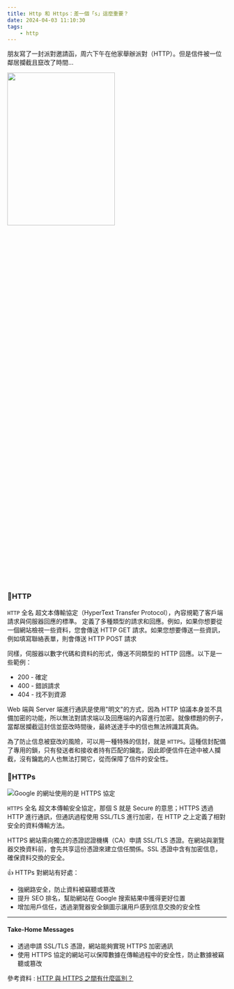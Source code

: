 ```yaml
---
title: Http 和 Https：差一個「s」這麼重要？
date: 2024-04-03 11:10:30
tags:
    - http
---
```


朋友寫了一封派對邀請函，周六下午在他家舉辦派對（HTTP）。但是信件被一位鄰居攔截且竄改了時間...

<!-- more -->
<img src="https://i.imgur.com/21yhcHI.png" width="70%" height="30%">

### 🔹HTTP

`HTTP` 全名 超文本傳輸協定（HyperText Transfer Protocol），內容規範了客戶端請求與伺服器回應的標準。 定義了多種類型的請求和回應。例如，如果你想要從一個網站檢視一些資料，您會傳送 HTTP GET 請求。如果您想要傳送一些資訊，例如填寫聯絡表單，則會傳送 HTTP POST 請求

同樣，伺服器以數字代碼和資料的形式，傳送不同類型的 HTTP 回應。以下是一些範例：

- 200 - 確定
- 400 - 錯誤請求
- 404 - 找不到資源

Web 端與 Server 端進行通訊是使用"明文"的方式，因為 HTTP 協議本身並不具備加密的功能，所以無法對請求端以及回應端的內容進行加密。就像標題的例子，當鄰居攔截這封信並竄改時間後，最終送達手中的信也無法辨識其真偽。

為了防止信息被竄改的風險，可以用一種特殊的信封，就是 `HTTPS`。這種信封配備了專用的鎖，只有發送者和接收者持有匹配的鑰匙，因此即便信件在途中被人攔截，沒有鑰匙的人也無法打開它，從而保障了信件的安全性。

### 🔹HTTPs

![Google 的網址使用的是 HTTPS 協定](https://r2.easyimg.io/g87oyfk6m/google_https.png)


`HTTPS` 全名 超文本傳輸安全協定，那個 S 就是 Secure 的意思；HTTPS 透過 HTTP 進行通訊，但通訊過程使用 SSL/TLS 進行加密，在 HTTP 之上定義了相對安全的資料傳輸方法。

HTTPS 網站需向獨立的憑證認證機構（CA）申請 SSL/TLS 憑證。在網站與瀏覽器交換資料前，會先共享這份憑證來建立信任關係。SSL 憑證中含有加密信息，確保資料交換的安全。

👍 HTTPs 對網站有好處：
- 強網路安全，防止資料被竊聽或篡改
- 提升 SEO 排名，幫助網站在 Google 搜索結果中獲得更好位置
- 增加用戶信任，透過瀏覽器安全鎖圖示讓用戶感到信息交換的安全性

<hr>

#### Take-Home Messages

- 透過申請 SSL/TLS 憑證，網站能夠實現 HTTPS 加密通訊
- 使用 HTTPS 協定的網站可以保障數據在傳輸過程中的安全性，防止數據被竊聽或篡改




參考資料 : [HTTP 與 HTTPS 之間有什麼區別？](https://aws.amazon.com/tw/compare/the-difference-between-https-and-http/)
